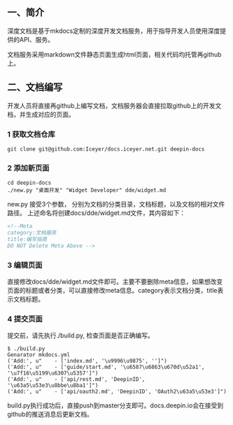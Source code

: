 <!--Meta
category:文档服务
title:编写指南
DO NOT Delete Meta Above -->

## 一、简介

深度文档是基于mkdocs定制的深度开发文档服务，用于指导开发人员使用深度提供的API、服务。

文档服务采用markdown文件静态页面生成html页面，相关代码均托管再github上。

## 二、文档编写

开发人员将直接再github上编写文档，文档服务器会直接拉取github上的开发文档，并生成对应的页面。

### 1 获取文档仓库

````
git clone git@github.com:Iceyer/docs.iceyer.net.git deepin-docs
````

### 2 添加新页面

````
cd deepin-docs
./new.py "桌面开发" "Widget Developer" dde/widget.md
````

new.py 接受3个参数， 分别为文档的分类目录，文档标题，以及文档的相对文件路径。
上述命名将创建docs/dde/widget.md文件，其内容如下：

````markdown
<!--Meta
category:文档服务
title:编写指南
DO NOT Delete Meta Above -->
````

### 3 编辑页面

直接修改docs/dde/widget.md文件即可。主要不要删除meta信息，如果想改变页面的标题或者分类，可以直接修改meta信息。category表示文档分类，title表示文档标题。

### 4 提交页面

提交前，请先执行./build.py, 检查页面是否正确编写。

````
$ ./build.py 
Genarator mkdocs.yml
('Add:', u"    - ['index.md', '\u9996\u9875', '']")
('Add:', u"    - ['guide/start.md', '\u6587\u6863\u670d\u52a1', '\u7f16\u5199\u6307\u5357']")
('Add:', u"    - ['api/rest.md', 'DeepinID', '\u63a5\u53e3\u8bbe\u8ba1']")
('Add:', u"    - ['api/oauth2.md', 'DeepinID', 'OAuth2\u63a5\u53e3']")
````

build.py执行成功后，直接push到master分支即可。docs.deepin.io会在接受到github的推送消息后更新文档。
